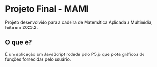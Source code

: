 # Projeto Final - MAMI
Projeto desenvolvido para a cadeira de Matemática Aplicada à Multimídia, feita em 2023.2.

## O que é?
É um aplicação em JavaScript rodada pelo P5.js que plota gráficos de funções fornecidas pelo usuário.
